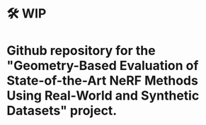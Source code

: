 # 🛠 WIP
# Github repository for the "Geometry-Based Evaluation of State-of-the-Art NeRF Methods Using Real-World and Synthetic Datasets" project. 



